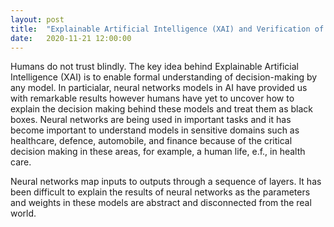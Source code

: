 ```yaml
---
layout: post
title:  "Explainable Artificial Intelligence (XAI) and Verification of Deep Neural Networks"
date:   2020-11-21 12:00:00
---
```


Humans do not trust blindly. The key idea behind Explainable Artificial Intelligence (XAI) is to enable formal understanding of decision-making by any model. In particialar, neural networks models in AI have provided us with remarkable results however humans have yet to uncover how to explain the decision making behind these models and treat them as black boxes. Neural networks are being used in important tasks and it has become important to understand models in sensitive domains such as healthcare, defence, automobile, and finance because of the critical decision making in these areas, for example, a human life, e.f., in health care. 

Neural networks map inputs to outputs through a sequence of layers. It has been difficult to explain the results of neural networks as the parameters and weights in these models are abstract and disconnected from the real world.